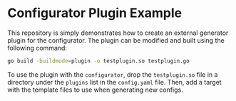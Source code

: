 # Configurator Plugin Example

This repository is simply demonstrates how to create an external generator plugin for the configurator. The plugin can be modified and built using the following command:

```bash
go build -buildmode=plugin -o testplugin.so testplugin.go
```

To use the plugin with the `configurator`, drop the `testplugin.so` file in a directory under the `plugins` list in the `config.yaml` file. Then, add a target with the template files to use when generating new configs.
